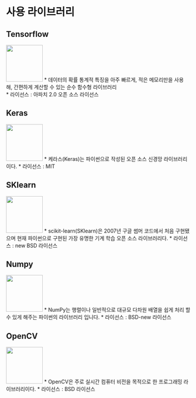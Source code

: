 # 사용 라이브러리

## Tensorflow
<img src="https://www.tensorflow.org/images/tf_logo_social.png?hl=ko" height="100px">
* 데이터의 확률 통계적 특징을 아주 빠르게, 적은 메모리만을 사용해, 간편하게 계산할 수 있는 순수 함수형 라이브러리<br/>
* 라이선스 : 아파치 2.0 오픈 소스 라이선스

## Keras
<img src="https://s3.amazonaws.com/keras.io/img/keras-logo-2018-large-1200.png" height="100px">
* 케라스(Keras)는 파이썬으로 작성된 오픈 소스 신경망 라이브러리이다.
* 라이선스 : MIT

## SKlearn
<img src="https://upload.wikimedia.org/wikipedia/commons/thumb/0/05/Scikit_learn_logo_small.svg/1200px-Scikit_learn_logo_small.svg.png" height="100px">
* scikit-learn(SKlearn)은 2007년 구글 썸머 코드에서 처음 구현됐으며 현재 파이썬으로 구현된 가장 유명한 기계 학습 오픈 소스 라이브러리다. 
* 라이선스 : new BSD 라이선스

## Numpy
<img src="https://upload.wikimedia.org/wikipedia/commons/thumb/1/1a/NumPy_logo.svg/1200px-NumPy_logo.svg.png" height="100px">
* NumPy는 행렬이나 일반적으로 대규모 다차원 배열을 쉽게 처리 할 수 있게 해주는 파이썬의 라이브러리 입니다.
* 라이선스 : BSD-new 라이선스

## OpenCV
<img src="https://upload.wikimedia.org/wikipedia/commons/5/53/OpenCV_Logo_with_text.png" height="100px">
* OpenCV은 주로 실시간 컴퓨터 비전을 목적으로 한 프로그래밍 라이브러리이다.
* 라이선스 : BSD 라이선스
